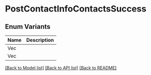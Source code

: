 # PostContactInfoContactsSuccess

## Enum Variants

| Name | Description |
|---- | -----|
| Vec<String> |  |
| Vec<i64> |  |

[[Back to Model list]](../README.md#documentation-for-models) [[Back to API list]](../README.md#documentation-for-api-endpoints) [[Back to README]](../README.md)


